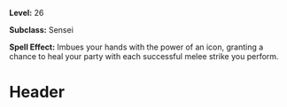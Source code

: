 <!-- TITLE: Skill: Icon -->
<!-- SUBTITLE:  -->

**Level:** 26

**Subclass:** Sensei

**Spell Effect:** Imbues your hands with the power of an icon, granting a chance to heal your party with each successful melee strike you perform.

# Header
